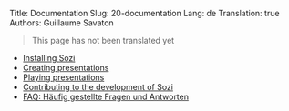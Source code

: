 Title: Documentation
Slug: 20-documentation
Lang: de
Translation: true
Authors: Guillaume Savaton

> This page has not been translated yet

* [Installing Sozi](|filename|install.md)
* [Creating presentations](|filename|create.md)
* [Playing presentations](|filename|play.md)
* [Contributing to the development of Sozi](|filename|contribute.md)
* [FAQ: Häufig gestellte Fragen und Antworten](|filename|faq.md)
